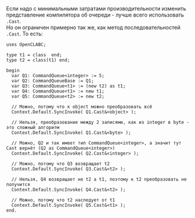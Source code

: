 


Если надо с минимальными затратами производительности изменить представление компилятора об очереди - лучше всего использовать `.Cast`.\
Но он ограничен примерно так же, как метод последовательностей `.Cast`. То есть:
```
uses OpenCLABC;

type t1 = class  end;
type t2 = class(t1) end;

begin
  var Q1: CommandQueue<integer> := 5;
  var Q2: CommandQueueBase := Q1;
  var Q3: CommandQueue<t1> := (new t2) as t1;
  var Q4: CommandQueue<t1> := new t1;
  var Q5: CommandQueue<t2> := new t2;
  
  // Можно, потому что к object можно преобразовать всё
  Context.Default.SyncInvoke( Q1.Cast&<object> );
  
  // Нельзя, преобразование между 2 записями, как из integer в byte - это сложный алгоритм
  Context.Default.SyncInvoke( Q1.Cast&<byte> );
  
  // Можно, Q2 и так имеет тип CommandQueue<integer>, а значит тут Cast вернёт (Q2 as CommandQueue<integer>)
  Context.Default.SyncInvoke( Q2.Cast&<integer> );
  
  // Можно, потому что Q3 возвращает t2
  Context.Default.SyncInvoke( Q3.Cast&<t2> );
  
  // Нельзя, Q4 возвращает не t2 а t1, поэтому к t2 преобразовать не получится
  Context.Default.SyncInvoke( Q4.Cast&<t2> );
  
  // Можно, потому что t2 наследует от t1
  Context.Default.SyncInvoke( Q5.Cast&<t1> );
end.
```


